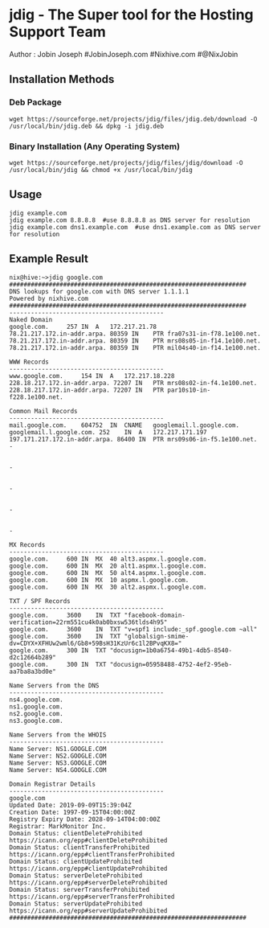 # jdig - The Super tool for the Hosting Support Team

Author : Jobin Joseph #JobinJoseph.com #Nixhive.com #@NixJobin

## Installation Methods

### Deb Package
    wget https://sourceforge.net/projects/jdig/files/jdig.deb/download -O /usr/local/bin/jdig.deb && dpkg -i jdig.deb 

### Binary Installation (Any Operating System)
    wget https://sourceforge.net/projects/jdig/files/jdig/download -O /usr/local/bin/jdig && chmod +x /usr/local/bin/jdig


## Usage
    jdig example.com
    jdig example.com 8.8.8.8  #use 8.8.8.8 as DNS server for resolution
    jdig example.com dns1.example.com  #use dns1.example.com as DNS server for resolution


## Example Result

    nix@hive:~>jdig google.com
    ##################################################################
    DNS lookups for google.com with DNS server 1.1.1.1
    Powered by nixhive.com
    ##################################################################
    -------------------------------------------
    Naked Domain
    google.com.		257	IN	A	172.217.21.78
    78.21.217.172.in-addr.arpa. 80359 IN	PTR	fra07s31-in-f78.1e100.net.
    78.21.217.172.in-addr.arpa. 80359 IN	PTR	mrs08s05-in-f14.1e100.net.
    78.21.217.172.in-addr.arpa. 80359 IN	PTR	mil04s40-in-f14.1e100.net.

    WWW Records
    -------------------------------------------
    www.google.com.		154	IN	A	172.217.18.228
    228.18.217.172.in-addr.arpa. 72207 IN	PTR	mrs08s02-in-f4.1e100.net.
    228.18.217.172.in-addr.arpa. 72207 IN	PTR	par10s10-in-f228.1e100.net.

    Common Mail Records
    -------------------------------------------
    mail.google.com.	604752	IN	CNAME	googlemail.l.google.com.
    googlemail.l.google.com. 252	IN	A	172.217.171.197
    197.171.217.172.in-addr.arpa. 86400 IN	PTR	mrs09s06-in-f5.1e100.net.
    -


    -


    -


    -


    -

    MX Records
    -------------------------------------------
    google.com.		600	IN	MX	40 alt3.aspmx.l.google.com.
    google.com.		600	IN	MX	20 alt1.aspmx.l.google.com.
    google.com.		600	IN	MX	50 alt4.aspmx.l.google.com.
    google.com.		600	IN	MX	10 aspmx.l.google.com.
    google.com.		600	IN	MX	30 alt2.aspmx.l.google.com.

    TXT / SPF Records
    -------------------------------------------
    google.com.		3600	IN	TXT	"facebook-domain-verification=22rm551cu4k0ab0bxsw536tlds4h95"
    google.com.		3600	IN	TXT	"v=spf1 include:_spf.google.com ~all"
    google.com.		3600	IN	TXT	"globalsign-smime-dv=CDYX+XFHUw2wml6/Gb8+59BsH31KzUr6c1l2BPvqKX8="
    google.com.		300	IN	TXT	"docusign=1b0a6754-49b1-4db5-8540-d2c12664b289"
    google.com.		300	IN	TXT	"docusign=05958488-4752-4ef2-95eb-aa7ba8a3bd0e"

    Name Servers from the DNS
    -------------------------------------------
    ns4.google.com.
    ns1.google.com.
    ns2.google.com.
    ns3.google.com.

    Name Servers from the WHOIS
    -------------------------------------------
    Name Server: NS1.GOOGLE.COM
    Name Server: NS2.GOOGLE.COM
    Name Server: NS3.GOOGLE.COM
    Name Server: NS4.GOOGLE.COM

    Domain Registrar Details
    -------------------------------------------
    google.com
    Updated Date: 2019-09-09T15:39:04Z
    Creation Date: 1997-09-15T04:00:00Z
    Registry Expiry Date: 2028-09-14T04:00:00Z
    Registrar: MarkMonitor Inc.
    Domain Status: clientDeleteProhibited https://icann.org/epp#clientDeleteProhibited
    Domain Status: clientTransferProhibited https://icann.org/epp#clientTransferProhibited
    Domain Status: clientUpdateProhibited https://icann.org/epp#clientUpdateProhibited
    Domain Status: serverDeleteProhibited https://icann.org/epp#serverDeleteProhibited
    Domain Status: serverTransferProhibited https://icann.org/epp#serverTransferProhibited
    Domain Status: serverUpdateProhibited https://icann.org/epp#serverUpdateProhibited
    ##################################################################
